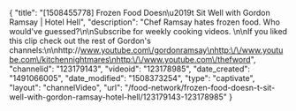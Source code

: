 {
    "title": "[1508455778] Frozen Food Doesn\u2019t Sit Well with Gordon Ramsay | Hotel Hell",
    "description": "Chef Ramsay hates frozen food. Who would've guessed?\n\nSubscribe for weekly cooking videos. \n\nIf you liked this clip check out the rest of Gordon's channels:\n\nhttp:\/\/www.youtube.com\/gordonramsay\nhttp:\/\/www.youtube.com\/kitchennightmares\nhttp:\/\/www.youtube.com\/thefword",
    "channelid": "123179143",
    "videoid": "123178985",
    "date_created": "1491066005",
    "date_modified": "1508373254",
    "type": "captivate",
    "layout": "channelVideo",
    "url": "\/food-network\/frozen-food-doesn-t-sit-well-with-gordon-ramsay-hotel-hell\/123179143-123178985"
}